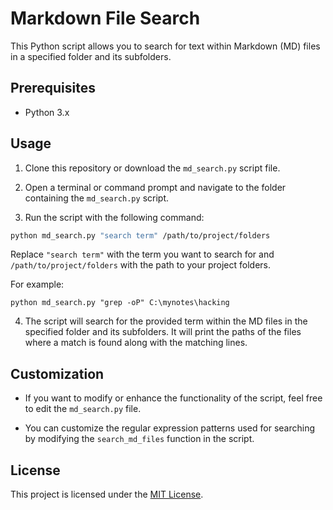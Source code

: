 # Markdown File Search
 This Python script allows you to search for text within Markdown (MD) files in a specified folder and its subfolders.

## Prerequisites

- Python 3.x

## Usage

1. Clone this repository or download the `md_search.py` script file.

2. Open a terminal or command prompt and navigate to the folder containing the `md_search.py` script.

3. Run the script with the following command:
```bash
python md_search.py "search term" /path/to/project/folders

```
Replace `"search term"` with the term you want to search for and `/path/to/project/folders` with the path to your project folders.

For example:
```
python md_search.py "grep -oP" C:\mynotes\hacking

```

4. The script will search for the provided term within the MD files in the specified folder and its subfolders. It will print the paths of the files where a match is found along with the matching lines.

## Customization

- If you want to modify or enhance the functionality of the script, feel free to edit the `md_search.py` file.

- You can customize the regular expression patterns used for searching by modifying the `search_md_files` function in the script.

## License

This project is licensed under the [MIT License](LICENSE).



